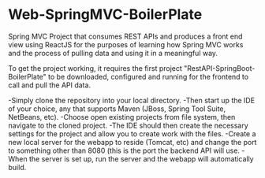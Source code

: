 # Web-SpringMVC-BoilerPlate

Spring MVC Project that consumes REST APIs and produces a front end view using ReactJS for the purposes of learning how Spring MVC works and the process of pulling data and using it in a meaningful way.

To get the project working, it requires the first project "RestAPI-SpringBoot-BoilerPlate" to be downloaded, configured and running for the frontend to call and pull the API data.

-Simply clone the repository into your local directory.
-Then start up the IDE of your choice, any that supports Maven (JBoss, Spring Tool Suite, NetBeans, etc).
-Choose open existing projects from file system, then navigate to the cloned project.
-The IDE should then create the necessary settings for the project and allow you to create work with the files.
-Create a new local server for the webapp to reside (Tomcat, etc) and change the port to something other than 8080 (this is the port the backend API will use.
-When the server is set up, run the server and the webapp will automatically build.
